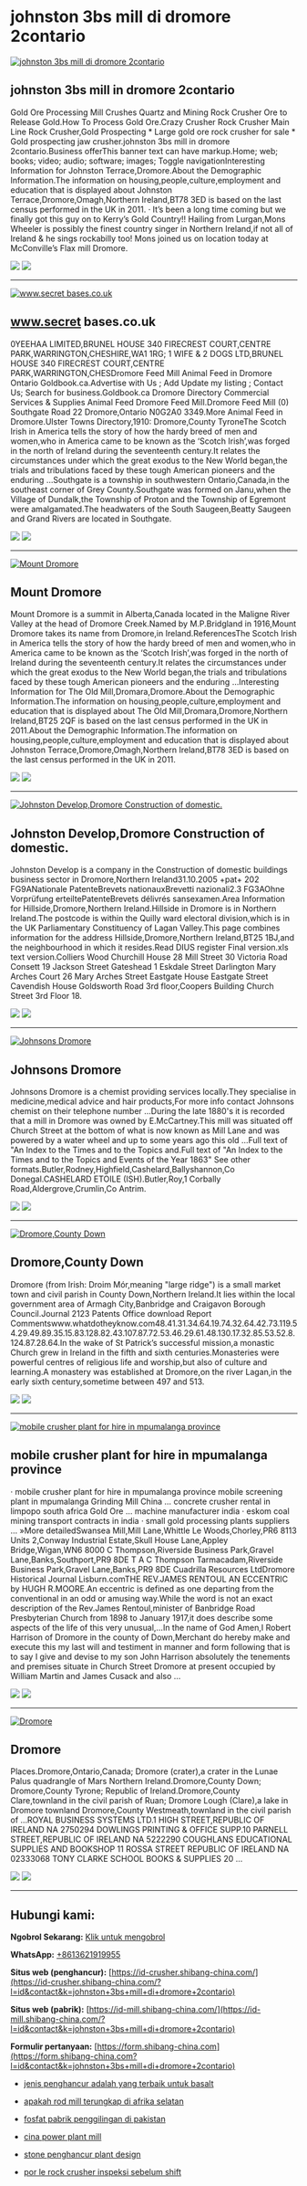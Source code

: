 # johnston 3bs mill di dromore 2contario

<a href="https://swt.shibang-china.com/?l=id&img&k=johnston+3bs+mill+di+dromore+2contario" target="_blank">![johnston 3bs mill di dromore 2contario](http://static.shibang-china.com/all-800x300/1331.jpg)</a>

## johnston 3bs mill in dromore 2contario
Gold Ore Processing Mill Crushes Quartz and Mining Rock Crusher Ore to Release Gold.How To Process Gold Ore.Crazy Crusher Rock Crusher Main Line Rock Crusher,Gold Prospecting * Large gold ore rock crusher for sale * Gold prospecting jaw crusher.johnston 3bs mill in dromore 2contario.Business offerThis banner text can have markup.Home; web; books; video; audio; software; images; Toggle navigationInteresting Information for Johnston Terrace,Dromore.About the Demographic Information.The information on housing,people,culture,employment and education that is displayed about Johnston Terrace,Dromore,Omagh,Northern Ireland,BT78 3ED is based on the last census performed in the UK in 2011.&nbsp;&#0183;&#32;It’s been a long time coming but we finally got this guy on to Kerry’s Gold Country!! Hailing from Lurgan,Mons Wheeler is possibly the finest country singer in Northern Ireland,if not all of Ireland &amp; he sings rockabilly too! Mons joined us on location today at McConville’s Flax mill Dromore.


<a href="https://whatsapp.shibangsoft.com/WhatsApp.php" target="_blank" title="WhatsApp">![](http://static.shibang-china.com/icon/whatsapp.png)</a> <a href="https://swt.shibang-china.com/?l=id&icon&k=johnston+3bs+mill+di+dromore+2contario" target="_blank">![](http://static.shibang-china.com/icon/chat-id.png)</a>

---

<a href="https://swt.shibang-china.com/?l=id&img&k=johnston+3bs+mill+di+dromore+2contario" target="_blank">![www.secret bases.co.uk](http://static.shibang-china.com/all-800x300/754.jpg)</a>

## www.secret bases.co.uk
0YEEHAA LIMITED,BRUNEL HOUSE 340 FIRECREST COURT,CENTRE PARK,WARRINGTON,CHESHIRE,WA1 1RG; 1 WIFE &amp; 2 DOGS LTD,BRUNEL HOUSE 340 FIRECREST COURT,CENTRE PARK,WARRINGTON,CHESDromore Feed Mill Animal Feed in Dromore Ontario Goldbook.ca.Advertise with Us ; Add Update my listing ; Contact Us; Search for business.Goldbook.ca Dromore Directory Commercial Services &amp; Supplies Animal Feed Dromore Feed Mill.Dromore Feed Mill (0) Southgate Road 22 Dromore,Ontario N0G2A0 3349.More Animal Feed in Dromore.Ulster Towns Directory,1910: Dromore,County TyroneThe Scotch Irish in America tells the story of how the hardy breed of men and women,who in America came to be known as the ‘Scotch Irish’,was forged in the north of Ireland during the seventeenth century.It relates the circumstances under which the great exodus to the New World began,the trials and tribulations faced by these tough American pioneers and the enduring …Southgate is a township in southwestern Ontario,Canada,in the southeast corner of Grey County.Southgate was formed on Janu,when the Village of Dundalk,the Township of Proton and the Township of Egremont were amalgamated.The headwaters of the South Saugeen,Beatty Saugeen and Grand Rivers are located in Southgate.


<a href="https://whatsapp.shibangsoft.com/WhatsApp.php" target="_blank" title="WhatsApp">![](http://static.shibang-china.com/icon/whatsapp.png)</a> <a href="https://swt.shibang-china.com/?l=id&icon&k=johnston+3bs+mill+di+dromore+2contario" target="_blank">![](http://static.shibang-china.com/icon/chat-id.png)</a>

---

<a href="https://swt.shibang-china.com/?l=id&img&k=johnston+3bs+mill+di+dromore+2contario" target="_blank">![Mount Dromore](http://static.shibang-china.com/all-800x300/921.jpg)</a>

## Mount Dromore
Mount Dromore is a summit in Alberta,Canada located in the Maligne River Valley at the head of Dromore Creek.Named by M.P.Bridgland in 1916,Mount Dromore takes its name from Dromore,in Ireland.ReferencesThe Scotch Irish in America tells the story of how the hardy breed of men and women,who in America came to be known as the ‘Scotch Irish’,was forged in the north of Ireland during the seventeenth century.It relates the circumstances under which the great exodus to the New World began,the trials and tribulations faced by these tough American pioneers and the enduring …Interesting Information for The Old Mill,Dromara,Dromore.About the Demographic Information.The information on housing,people,culture,employment and education that is displayed about The Old Mill,Dromara,Dromore,Northern Ireland,BT25 2QF is based on the last census performed in the UK in 2011.About the Demographic Information.The information on housing,people,culture,employment and education that is displayed about Johnston Terrace,Dromore,Omagh,Northern Ireland,BT78 3ED is based on the last census performed in the UK in 2011.


<a href="https://whatsapp.shibangsoft.com/WhatsApp.php" target="_blank" title="WhatsApp">![](http://static.shibang-china.com/icon/whatsapp.png)</a> <a href="https://swt.shibang-china.com/?l=id&icon&k=johnston+3bs+mill+di+dromore+2contario" target="_blank">![](http://static.shibang-china.com/icon/chat-id.png)</a>

---

<a href="https://swt.shibang-china.com/?l=id&img&k=johnston+3bs+mill+di+dromore+2contario" target="_blank">![Johnston Develop,Dromore Construction of domestic.](http://static.shibang-china.com/all-800x300/724.jpg)</a>

## Johnston Develop,Dromore Construction of domestic.
Johnston Develop is a company in the Construction of domestic buildings business sector in Dromore,Northern Ireland31.10.2005 +pat+ 202 FG9ANationale PatenteBrevets nationauxBrevetti nazionali2.3 FG3AOhne Vorpr&#252;fung erteiltePatenteBrevets d&#233;livr&#233;s sansexamen.Area Information for Hillside,Dromore,Northern Ireland.Hillside in Dromore is in Northern Ireland.The postcode is within the Quilly ward electoral division,which is in the UK Parliamentary Constituency of Lagan Valley.This page combines information for the address Hillside,Dromore,Northern Ireland,BT25 1BJ,and the neighbourhood in which it resides.Read DIUS register Final version.xls text version.Colliers Wood Churchill House 28 Mill Street 30 Victoria Road Consett 19 Jackson Street Gateshead 1 Eskdale Street Darlington Mary Arches Court 26 Mary Arches Street Eastgate House Eastgate Street Cavendish House Goldsworth Road 3rd floor,Coopers Building Church Street 3rd Floor 18.


<a href="https://whatsapp.shibangsoft.com/WhatsApp.php" target="_blank" title="WhatsApp">![](http://static.shibang-china.com/icon/whatsapp.png)</a> <a href="https://swt.shibang-china.com/?l=id&icon&k=johnston+3bs+mill+di+dromore+2contario" target="_blank">![](http://static.shibang-china.com/icon/chat-id.png)</a>

---

<a href="https://swt.shibang-china.com/?l=id&img&k=johnston+3bs+mill+di+dromore+2contario" target="_blank">![Johnsons Dromore](http://static.shibang-china.com/all-800x300/1479.jpg)</a>

## Johnsons Dromore
Johnsons Dromore is a chemist providing services locally.They specialise in medicine,medical advice and hair products,For more info contact Johnsons chemist on their telephone number …During the late 1880's it is recorded that a mill in Dromore was owned by E.McCartney.This mill was situated off Church Street at the bottom of what is now known as Mill Lane and was powered by a water wheel and up to some years ago this old …Full text of &quot;An Index to the Times and to the Topics and.Full text of &quot;An Index to the Times and to the Topics and Events of the Year 1863&quot; See other formats.Butler,Rodney,Highfield,Cashelard,Ballyshannon,Co Donegal.CASHELARD ETOILE (ISH).Butler,Roy,1 Corbally Road,Aldergrove,Crumlin,Co Antrim.


<a href="https://whatsapp.shibangsoft.com/WhatsApp.php" target="_blank" title="WhatsApp">![](http://static.shibang-china.com/icon/whatsapp.png)</a> <a href="https://swt.shibang-china.com/?l=id&icon&k=johnston+3bs+mill+di+dromore+2contario" target="_blank">![](http://static.shibang-china.com/icon/chat-id.png)</a>

---

<a href="https://swt.shibang-china.com/?l=id&img&k=johnston+3bs+mill+di+dromore+2contario" target="_blank">![Dromore,County Down](http://static.shibang-china.com/all-800x300/192.jpg)</a>

## Dromore,County Down
Dromore (from Irish: Droim M&#243;r,meaning &quot;large ridge&quot;) is a small market town and civil parish in County Down,Northern Ireland.It lies within the local government area of Armagh City,Banbridge and Craigavon Borough Council.Journal 2123 Patents Office download Report Commentswww.whatdotheyknow.com48.41.31.34.64.19.74.32.64.42.73.119.54.29.49.89.35.15.83.128.82.43.107.87.72.53.46.29.61.48.130.17.32.85.53.52.8.124.87.28.64.In the wake of St Patrick’s successful mission,a monastic Church grew in Ireland in the fifth and sixth centuries.Monasteries were powerful centres of religious life and worship,but also of culture and learning.A monastery was established at Dromore,on the river Lagan,in the early sixth century,sometime between 497 and 513.


<a href="https://whatsapp.shibangsoft.com/WhatsApp.php" target="_blank" title="WhatsApp">![](http://static.shibang-china.com/icon/whatsapp.png)</a> <a href="https://swt.shibang-china.com/?l=id&icon&k=johnston+3bs+mill+di+dromore+2contario" target="_blank">![](http://static.shibang-china.com/icon/chat-id.png)</a>

---

<a href="https://swt.shibang-china.com/?l=id&img&k=johnston+3bs+mill+di+dromore+2contario" target="_blank">![mobile crusher plant for hire in mpumalanga province](http://static.shibang-china.com/all-800x300/1139.jpg)</a>

## mobile crusher plant for hire in mpumalanga province
&#183; mobile crusher plant for hire in mpumalanga province mobile screening plant in mpumalanga Grinding Mill China … concrete crusher rental in limpopo south africa Gold Ore … machine manufacturer india &#183; eskom coal mining transport contracts in india &#183; small gold processing plants suppliers … &#187;More detailedSwansea Mill,Mill Lane,Whittle Le Woods,Chorley,PR6 8113 Units 2,Conway Industrial Estate,Skull House Lane,Appley Bridge,Wigan,WN6 8000 C Thompson,Riverside Business Park,Gravel Lane,Banks,Southport,PR9 8DE T A C Thompson Tarmacadam,Riverside Business Park,Gravel Lane,Banks,PR9 8DE Cuadrilla Resources LtdDromore Historical Journal Lisburn.comTHE REV.JAMES RENTOUL AN ECCENTRIC by HUGH R.MOORE.An eccentric is defined as one departing from the conventional in an odd or amusing way.While the word is not an exact description of the Rev.James Rentoul,minister of Banbridge Road Presbyterian Church from 1898 to January 1917,it does describe some aspects of the life of this very unusual,…In the name of God Amen,I Robert Harrison of Dromore in the county of Down,Merchant do hereby make and execute this my last will and testiment in manner and form following that is to say I give and devise to my son John Harrison absolutely the tenements and premises situate in Church Street Dromore at present occupied by William Martin and James Cusack and also …


<a href="https://whatsapp.shibangsoft.com/WhatsApp.php" target="_blank" title="WhatsApp">![](http://static.shibang-china.com/icon/whatsapp.png)</a> <a href="https://swt.shibang-china.com/?l=id&icon&k=johnston+3bs+mill+di+dromore+2contario" target="_blank">![](http://static.shibang-china.com/icon/chat-id.png)</a>

---

<a href="https://swt.shibang-china.com/?l=id&img&k=johnston+3bs+mill+di+dromore+2contario" target="_blank">![Dromore](http://static.shibang-china.com/all-800x300/1053.jpg)</a>

## Dromore
Places.Dromore,Ontario,Canada; Dromore (crater),a crater in the Lunae Palus quadrangle of Mars Northern Ireland.Dromore,County Down; Dromore,County Tyrone; Republic of Ireland.Dromore,County Clare,townland in the civil parish of Ruan; Dromore Lough (Clare),a lake in Dromore townland Dromore,County Westmeath,townland in the civil parish of …ROYAL BUSINESS SYSTEMS LTD.1 HIGH STREET,REPUBLIC OF IRELAND NA 2750294 DOWLINGS PRINTING &amp; OFFICE SUPP.10 PARNELL STREET,REPUBLIC OF IRELAND NA 5222290 COUGHLANS EDUCATIONAL SUPPLIES AND BOOKSHOP 11 ROSSA STREET REPUBLIC OF IRELAND NA 02333068 TONY CLARKE SCHOOL BOOKS &amp; SUPPLIES 20 …

<a href="https://whatsapp.shibangsoft.com/WhatsApp.php" target="_blank" title="WhatsApp">![](http://static.shibang-china.com/icon/whatsapp.png)</a> <a href="https://swt.shibang-china.com/?l=id&icon&k=johnston+3bs+mill+di+dromore+2contario" target="_blank">![](http://static.shibang-china.com/icon/chat-id.png)</a>

---
## Hubungi kami:

**Ngobrol Sekarang:** [Klik untuk mengobrol](https://swt.shibang-china.com?l=id&contact&k=johnston+3bs+mill+di+dromore+2contario)

**WhatsApp:**  [+8613621919955](https://whatsapp.shibangsoft.com/WhatsApp.php)

**Situs web (penghancur):** [https://id-crusher.shibang-china.com/](https://id-crusher.shibang-china.com/?l=id&contact&k=johnston+3bs+mill+di+dromore+2contario)

**Situs web (pabrik):** [https://id-mill.shibang-china.com/](https://id-mill.shibang-china.com/?l=id&contact&k=johnston+3bs+mill+di+dromore+2contario)

**Formulir pertanyaan:** [https://form.shibang-china.com](https://form.shibang-china.com?l=id&contact&k=johnston+3bs+mill+di+dromore+2contario)

* [jenis penghancur adalah yang terbaik untuk basalt](../41/jenis%20penghancur%20adalah%20yang%20terbaik%20untuk%20basalt.md)

* [apakah rod mill terungkap di afrika selatan](../48/apakah%20rod%20mill%20terungkap%20di%20afrika%20selatan.md)

* [fosfat pabrik penggilingan di pakistan](../47/fosfat%20pabrik%20penggilingan%20di%20pakistan.md)

* [cina power plant mill](../45/cina%20power%20plant%20mill.md)

* [stone penghancur plant design](../41/stone%20penghancur%20plant%20design.md)

* [por le rock crusher inspeksi sebelum shift](../48/por%20le%20rock%20crusher%20inspeksi%20sebelum%20shift.md)